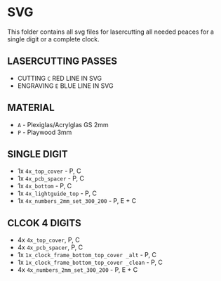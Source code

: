 # SVG

This folder contains all svg files for lasercutting all needed peaces for a single digit or a complete clock.

## LASERCUTTING PASSES

* CUTTING `C` RED LINE IN SVG
* ENGRAVING `E` BLUE LINE IN SVG


## MATERIAL

* `A` - Plexiglas/Acrylglas GS 2mm
* `P` - Playwood 3mm

## SINGLE DIGIT

* 1x `4x_top_cover` - P, C
* 1x `4x_pcb_spacer` - P, C
* 1x `4x_bottom` - P, C
* 1x `4x_lightguide_top` - P, C
* 1x `4x_numbers_2mm_set_300_200` - P,  E + C


## CLCOK 4 DIGITS

* 4x `4x_top_cover`, P, C
* 4x `4x_pcb_spacer`, P, C
* 1x `1x_clock_frame_bottom_top_cover _alt` - P, C
* 1x `1x_clock_frame_bottom_top_cover _clean` - P, C
* 4x `4x_numbers_2mm_set_300_200` - P, E + C
